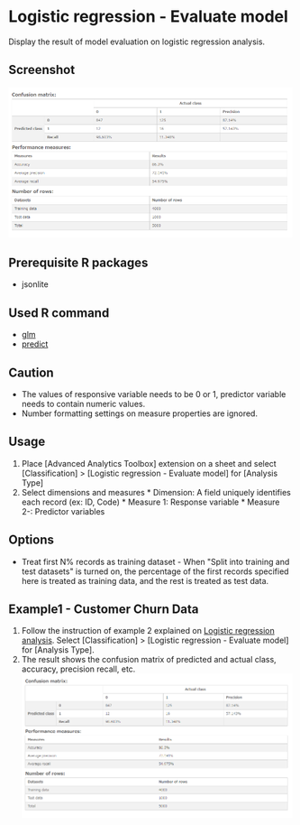 # Logistic regression - Evaluate model
Display the result of model evaluation on logistic regression analysis.

## Screenshot
  ![logistic regression predict example1](./images/logistic_regression_predict_example2-1.png)

## Prerequisite R packages
 * jsonlite

## Used R command
 * [glm](https://www.rdocumentation.org/packages/stats/versions/3.4.1/topics/glm)
 * [predict](https://www.rdocumentation.org/packages/stats/versions/3.4.1/topics/predict.glm)

## Caution
  * The values of responsive variable needs to be 0 or 1, predictor variable needs to contain numeric values.
  * Number formatting settings on measure properties are ignored.

## Usage
  1. Place [Advanced Analytics Toolbox] extension on a sheet and select [Classification] > [Logistic regression - Evaluate model] for [Analysis Type]
  2. Select dimensions and measures
    * Dimension: A field uniquely identifies each record (ex: ID, Code)
    * Measure 1: Response variable
    * Measure 2-: Predictor variables

## Options
* Treat first N% records as training dataset - When "Split into training and test datasets" is turned on, the percentage of the first records specified here is treated as training data, and the rest is treated as test data.

## Example1 - Customer Churn Data
 1. Follow the instruction of example 2 explained on [Logistic regression analysis](./logistic_regression.md). Select [Classification] > [Logistic regression - Evaluate model] for [Analysis Type].
 2. The result shows the confusion matrix of predicted and actual class, accuracy, precision recall, etc.
   ![logistic regression predict example1](./images/logistic_regression_predict_example2-1.png)
